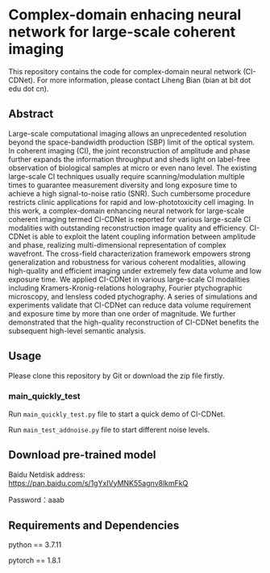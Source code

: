 # Complex-domain enhacing neural network for large-scale coherent imaging

This repository contains the code for complex-domain neural network (CI-CDNet). For more information, please contact Liheng Bian (bian at bit dot edu dot cn).

## Abstract
Large-scale computational imaging allows an unprecedented resolution beyond the space-bandwidth production (SBP) limit of the optical system. In coherent imaging (CI), the joint reconstruction of amplitude and phase further expands the information throughput and sheds light on label-free observation of biological samples at micro or even nano level. The existing large-scale CI techniques usually require scanning/modulation multiple times to guarantee measurement diversity and long exposure time to achieve a high signal-to-noise ratio (SNR). Such cumbersome procedure restricts clinic applications for rapid and low-phototoxicity cell imaging. In this work, a complex-domain enhancing neural network for large-scale coherent imaging termed CI-CDNet is reported for various large-scale CI modalities with outstanding reconstruction image quality and efficiency. CI-CDNet is able to exploit the latent coupling information between amplitude and phase, realizing multi-dimensional representation of complex wavefront. The cross-field characterization framework empowers strong generalization and robustness for various coherent modalities, allowing high-quality and efficient imaging under extremely few data volume and low exposure time. We applied CI-CDNet in various large-scale CI modalities including Kramers-Kronig-relations holography, Fourier ptychographic microscopy, and lensless coded ptychography. A series of simulations and experiments validate that CI-CDNet can reduce data volume requirement and exposure time by more than one order of magnitude. We further demonstrated that the high-quality reconstruction of CI-CDNet benefits the subsequent high-level semantic analysis.


## Usage

Please clone this repository by Git or download the zip file firstly. 

### main_quickly_test

Run `main_quickly_test.py` file to start a quick demo of CI-CDNet.

Run `main_test_addnoise.py` file to start different noise levels. 

## Download pre-trained model
Baidu Netdisk address:  https://pan.baidu.com/s/1gYxIVyMNK55agnv8lkmFkQ 

Password：aaab

## Requirements and Dependencies
python == 3.7.11

pytorch == 1.8.1
